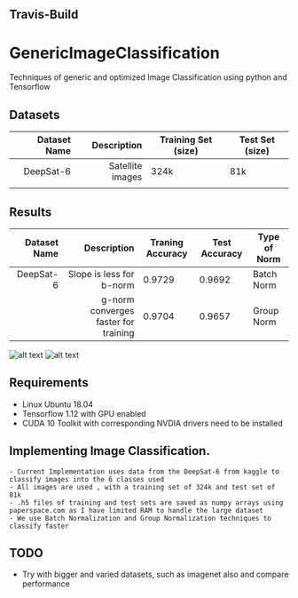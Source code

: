 ## Travis-Build


# GenericImageClassification
Techniques of generic and optimized Image Classification using python and Tensorflow

## Datasets

| Dataset Name |      Description | Training Set (size) | Test Set (size) |
|-------------:|-----------------:|---------------------|-----------------|
|    DeepSat-6 | Satellite images | 324k                | 81k             |
|              |                  |                     |                 |

## Results

| Dataset Name |                          Description | Traning Accuracy | Test Accuracy | Type of Norm |
|-------------:|-------------------------------------:|------------------|---------------|--------------|
|    DeepSat-6 |             Slope is less for b-norm | 0.9729           | 0.9692        | Batch Norm   |
|              | g-norm converges faster for training | 0.9704           | 0.9657        | Group Norm   |

![alt text](https://raw.githubusercontent.com/sananand007/genericImageClassification/blob/master/gnVsbn_Accuracy.png)
![alt text](https://raw.githubusercontent.com/sananand007/genericImageClassification/blob/master/gnVsbn_Loss.png)

## Requirements
 * Linux Ubuntu 18.04
 * Tensorflow 1.12 with GPU enabled
 * CUDA 10 Toolkit with corresponding NVDIA drivers need to be installed

## Implementing Image Classification.

	- Current Implementation uses data from the DeepSat-6 from kaggle to classify images into the 6 classes used
	- All images are used , with a training set of 324k and test set of 81k
	- .h5 files of training and test sets are saved as numpy arrays using paperspace.com as I have limited RAM to handle the large dataset
	- We use Batch Normalization and Group Normalization techniques to classify faster

## TODO

 * Try with bigger and varied datasets, such as imagenet also and compare performance

